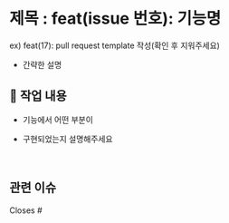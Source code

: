 # 제목 : feat(issue 번호): 기능명

ex) feat(17): pull request template 작성(확인 후 지워주세요)

- 간략한 설명

## 🔎 작업 내용

- 기능에서 어떤 부분이

- 구현되었는지 설명해주세요

  <br/>

## 관련 이슈

Closes #
